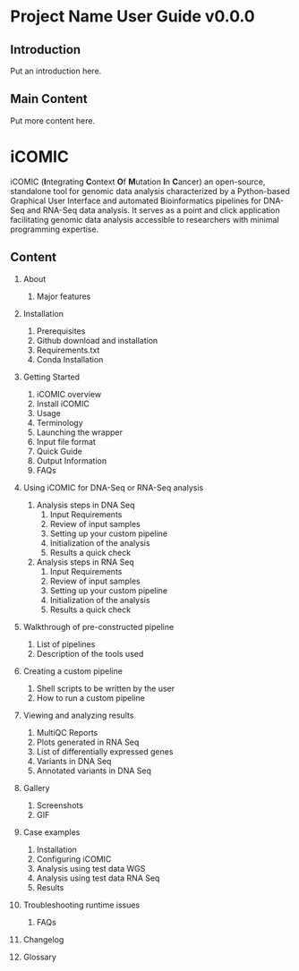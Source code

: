 # Project Name User Guide v0.0.0

## Introduction
Put an introduction here.

## Main Content
Put more content here.

# iCOMIC

iCOMIC (**I**ntegrating **C**ontext **O**f **M**utation **I**n **C**ancer) an open-source, standalone tool for genomic data analysis characterized by a Python-based Graphical User Interface and automated Bioinformatics pipelines for DNA-Seq and RNA-Seq data analysis. It serves as a point and click application facilitating genomic data analysis accessible to researchers with minimal programming expertise.

## Content

  

 1. About 
	1. Major features
 2. Installation
	1. Prerequisites
	2. Github download and installation
	3. Requirements.txt
	4. Conda Installation 
 3. Getting Started
	1. iCOMIC overview
	2. Install iCOMIC
	3. Usage
	4. Terminology
	5. Launching the wrapper
	6. Input file format
	7. Quick Guide
	8. Output Information
	9. FAQs
 4. Using iCOMIC for DNA-Seq or RNA-Seq analysis
	1. Analysis steps in DNA Seq
		1. Input Requirements
		2. Review of input samples
		3. Setting up your custom pipeline
		4. Initialization of the analysis
		5. Results a quick check
	2. Analysis steps in RNA Seq 
		1. Input Requirements
		2. Review of input samples
		3. Setting up your custom pipeline
		4. Initialization of the analysis
		5. Results a quick check

 5. Walkthrough of pre-constructed pipeline
	1. List of pipelines
	2. Description of the tools used 

 6. Creating a custom pipeline

	 1. Shell scripts to be written by the user
	 2. How to run a custom pipeline

 7. Viewing and analyzing results
	 1.  MultiQC Reports
	 2. Plots generated in RNA Seq
	 3. List of differentially expressed genes
	 4. Variants in DNA Seq
	 5. Annotated variants in DNA Seq

 8. Gallery
	 1. Screenshots
	 2. GIF

  9. Case examples
	 1. Installation
	 2. Configuring iCOMIC
	 3. Analysis using test data WGS
	 4. Analysis using test data RNA Seq
	 5. Results
   

  10. Troubleshooting runtime issues
	  1. FAQs

  11. Changelog

  12. Glossary
